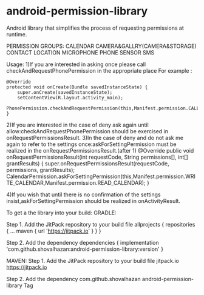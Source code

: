 # android-permission-library
 Android library that simplifies the process of requesting permissions at runtime.
 
 PERMISSION GROUPS:
 CALENDAR
 CAMERA&GALLRY(CAMERA&STORAGE)
 CONTACT
 LOCATION
 MICROPHONE
 PHONE
 SENSOR
 SMS
 
Usage:
1)If you are interested in asking once please call checkAndRequestPhonePermission in the appropriate place
For example :
 
    @Override
    protected void onCreate(Bundle savedInstanceState) {
        super.onCreate(savedInstanceState);
        setContentView(R.layout.activity_main);
        PhonePermission.checkAndRequestPermission(this,Manifest.permission.CALL_PHONE,Manifest.permission.READ_PHONE_STATE);
    }


2)If you are interested in the case of deny ask again until allow:checkAndRequestPhonePermission should be exercised in onRequestPermissionsResult.
3)In the case of deny and do not ask me again to refer to the settings once:askForSettingPermission must be realized in the onRequestPermissionsResult.(after 1)
   @Override
    public void onRequestPermissionsResult(int requestCode, String permissions[], int[] grantResults) {
        super.onRequestPermissionsResult(requestCode, permissions, grantResults);
        CalendarPermission.askForSettingPermission(this,Manifest.permission.WRITE_CALENDAR,Manifest.permission.READ_CALENDAR);
    }

4)If you wish that until there is no confirmation of the settings insist,askForSettingPermission should be realized in onActivityResult.


To get a the library into your build:
GRADLE:

Step 1. Add the JitPack repository to your build file
allprojects {
		repositories {
			...
			maven { url 'https://jitpack.io' }
		}
	}
  
 Step 2. Add the dependency
 dependencies {
	        implementation 'com.github.shovalhazan:android-permission-library:version'
	}
  
 MAVEN:
  Step 1. Add the JitPack repository to your build file
  	<repositories>
		<repository>
		    <id>jitpack.io</id>
		    <url>https://jitpack.io</url>
		</repository>
	</repositories>

Step 2. Add the dependency
	<dependency>
  <dependency>
	    <groupId>com.github.shovalhazan</groupId>
	    <artifactId>android-permission-library</artifactId>
	    <version>Tag</version>
	</dependency>
  
